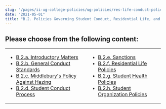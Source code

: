 ```yaml
---
slug: "/pages/ii-ug-college-policies/ug-policies/res-life-conduct-policies"
date: "2021-05-01"
title: "B.2. Policies Governing Student Conduct, Residential Life, and Student Organizations"
---
```


## Please choose from the following content:

<table>

<tbody>

<tr valign="top">

<td>

- [B.2.a. Introductory Matters](/pages/ii-ug-college-policies/ug-policies/res-life-conduct-policies/a-introductory-matters)
- [B.2.b. General Conduct Standards](/pages/ii-ug-college-policies/ug-policies/res-life-conduct-policies/genl-cond-standards)
- [B.2.c. Middlebury's Policy Against Hazing](/pages/ii-ug-college-policies/ug-policies/res-life-conduct-policies/hazing-policy)
- [B.2.d. Student Conduct Process](/pages/ii-ug-college-policies/ug-policies/res-life-conduct-policies/general-disciplinary-process)

</td>

<td>

- [B.2.e. Sanctions](/pages/ii-ug-college-policies/ug-policies/res-life-conduct-policies/b-2-e-sanctions)
- [B.2.f. Residential Life Policies](/pages/ii-ug-college-policies/ug-policies/res-life-conduct-policies/residential-life-policies)
- [B.2.g. Student Health Policies](/pages/ii-ug-college-policies/ug-policies/res-life-conduct-policies/g-student-health-policies)
- [B.2.h. Student Organization Policies](/pages/ii-ug-college-policies/ug-policies/res-life-conduct-policies/student-organization-policies)

</td>

</tr>

</tbody>

</table>
